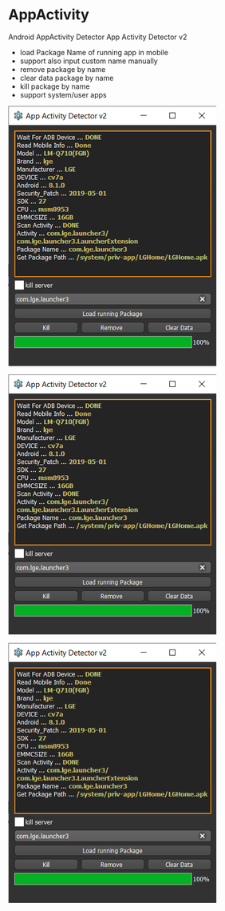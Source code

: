 # AppActivity
Android AppActivity Detector 
App Activity Detector v2
- load Package Name of running app in mobile
- support also input custom name manually
- remove package by name
- clear data package by name
- kill package by name
- support system/user apps


![Pic](https://github.com/Muhmmad-Almuhmmah/AppActivity/blob/main/imgs/1.png)

![Pic](https://github.com/Muhmmad-Almuhmmah/AppActivity/blob/main/imgs/1.png)

![Pic](https://github.com/Muhmmad-Almuhmmah/AppActivity/blob/main/imgs/1.png)

